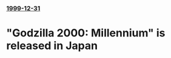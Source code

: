### [1999-12-31](/news/1999/12/31/index.md)

#  "Godzilla 2000: Millennium" is released in Japan



